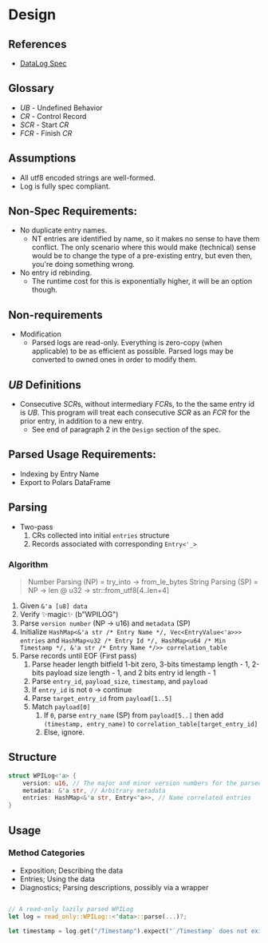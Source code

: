 # Design

## References

- [DataLog Spec](https://github.com/wpilibsuite/allwpilib/blob/main/wpiutil/doc/datalog.adoc)

## Glossary

- _UB_ - Undefined Behavior
- _CR_ - Control Record
- _SCR_ - Start _CR_
- _FCR_ - Finish _CR_

## Assumptions

- All utf8 encoded strings are well-formed.
- Log is fully spec compliant.

## Non-Spec Requirements:

- No duplicate entry names.
  - NT entries are identified by name, so it makes no sense to have them conflict. The only scenario where this would make (technical) sense would be to change the type of a pre-existing entry, but even then, you're doing something wrong.
- No entry id rebinding.
  - The runtime cost for this is exponentially higher, it will be an option though.

## Non-requirements

- Modification
  - Parsed logs are read-only. Everything is zero-copy (when applicable) to be as efficient as possible. Parsed logs may be converted to owned ones in order to modify them.

## _UB_ Definitions

- Consecutive *SCR*s, without intermediary *FCR*s, to the the same entry id is _UB_. This program will treat each consecutive _SCR_ as an _FCR_ for the prior entry, in addition to a new entry.
  - See end of paragraph 2 in the `Design` section of the spec.

## Parsed Usage Requirements:

- Indexing by Entry Name
- Export to Polars DataFrame

## Parsing

- Two-pass
  1. CRs collected into initial `entries` structure
  2. Records associated with corresponding `Entry<'_>`

### Algorithm

> Number Parsing (NP) = try_into -> from_le_bytes
> String Parsing (SP) = NP -> len @ u32 -> str::from_utf8[4..len+4]

1. Given `&'a [u8] data`
2. Verify ✨magic✨ (b"WPILOG")
3. Parse `version number` (NP -> u16) and `metadata` (SP)
4. Initialize `HashMap<&'a str /* Entry Name */, Vec<EntryValue<'a>>> entries` and `HashMap<u32 /* Entry Id */, HashMap<u64 /* Min Timestamp */, &'a str /* Entry Name */>> correlation_table`
5. Parse records until EOF (First pass)
   1. Parse header length bitfield 1-bit zero, 3-bits timestamp length - 1, 2-bits payload size length - 1, and 2 bits entry id length - 1
   2. Parse `entry_id`, `payload_size`, `timestamp`, and `payload`
   3. If `entry_id` is not `0` -> continue
   4. Parse `target_entry_id` from `payload[1..5]`
   5. Match `payload[0]`
      1. If `0`, parse `entry_name` (SP) from `payload[5..]` then add `(timestamp, entry_name)` to `correlation_table[target_entry_id]`
      2. Else, ignore.

## Structure

```rust
struct WPILog<'a> {
    version: u16, // The major and minor version numbers for the parsed log
    metadata: &'a str, // Arbitrary metadata
    entries: HashMap<&'a str, Entry<'a>>, // Name correlated entries
}
```

## Usage

### Method Categories

- Exposition; Describing the data
- Entries; Using the data
- Diagnostics; Parsing descriptions, possibly via a wrapper

```rust

// A read-only lazily parsed WPILog
let log = read_only::WPILog::<'data>::parse(...)?;

let timestamp = log.get("/Timestamp").expect("`/Timestamp` does not exist.");

```
